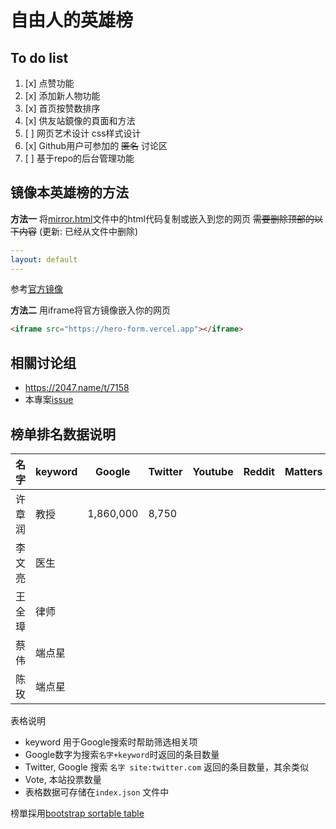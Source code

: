 # 自由人的英雄榜

## To do list
1. [x] 点赞功能
2. [x] 添加新人物功能
3. [x] 首页按赞数排序
4. [x] 供友站鏡像的頁面和方法
4. [ ] 网页艺术设计 css样式设计 
5. [x] Github用户可参加的 ~~匿名~~ 讨论区
6. [ ] 基于repo的后台管理功能

## 镜像本英雄榜的方法
**方法一** 将[mirror.html](/mirror.html)文件中的html代码复制或嵌入到您的网页 ~~需要删除顶部的以下内容~~ (更新: 已经从文件中删除)
```yaml
---
layout: default
---
```
参考[官方镜像](https://hero-form.vercel.app)

**方法二** 用iframe将官方镜像嵌入你的网页
```html
<iframe src="https://hero-form.vercel.app"></iframe>
```

## 相關讨论组
- https://2047.name/t/7158
- 本專案[issue](https://github.com/NodeBE4/hero/issues/1)

## 榜单排名数据说明

| 名字  | keyword |Google  | Twitter  | Youtube  | Reddit  | Matters  | Vote  |
|---|---|---|---|---|---|---|---|
| 许章润 | 教授  | 1,860,000  | 8,750  |   |   |   | 1 |
| 李文亮  | 医生  |   |   |   |   |   | |
| 王全璋  | 律师  |   |   |   |   |   | |
| 蔡伟  | 端点星  |   |   |   |   |   | |
| 陈玫  | 端点星  |   |   |   |   |   | |


表格说明
- keyword 用于Google搜索时帮助筛选相关项
- Google数字为搜索`名字+keyword`时返回的条目数量
- Twitter, Google 搜索 `名字 site:twitter.com` 返回的条目数量，其余类似
- Vote, 本站投票数量
- 表格数据可存储在`index.json` 文件中


榜單採用[bootstrap sortable table](https://datatables.net/examples/styling/bootstrap4)

